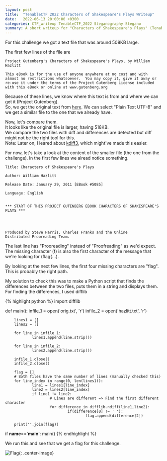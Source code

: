 ```yaml
---
layout: post
title:  "TenableCTF 2022 Characters of Shakespeare's Plays Writeup"
date:   2022-06-13 20:00:00 +0300
categories: CTF_writeup TenableCTF_2022 Steganography Stegano
summary: A short writeup for "Characters of Shakespeare's Plays" (TenableCTF 2022)
---
```


For this challenge we got a text file that was around 508KB large.  

The first few lines of the file are

```
Project Gutenberg's Characters of Shakespeare's Plays, by William Hazlitt

This eBook is for the use of anyone anywhere at no cost and with
almost no restrictions whatsoever.  You may copy it, give it away or
re-use it under the terms of the Project Gutenberg License included
with this eBook or online at www.gutenberg.org
```

Because of these lines, we know where this text is from and where we can get it (Project Gutenberg).  
So, we get the original text from [here](https://www.gutenberg.org/ebooks/5085). We can select "Plain Text UTF-8" and we get a similar file to the one that we already have.  

Now, let's compare them.  
It looks like the original file is larger, having 518KB.  
We compare the two files with diff and differences are detected but diff might not be the right tool for this.  
Note: Later on, I leared about [kdiff3](https://kdiff3.sourceforge.net/), which might've made this easier.

For now, let's take a look at the content of the smaller file (the one from the challenge).
In the first few lines we alread notice something.

```
Title: Characters of Shakespeare's Plays

Author: William Hazlitt

Release Date: January 29, 2011 [EBook #5085]

Language: English


*** START OF THIS PROJECT GUTENBERG EBOOK CHARACTERS OF SHAKESPEARE'S PLAYS ***




Produced by Steve Harris, Charles Franks and the Online
Distributed Prooreading Team.
```

The last line has "Prooreading" instead of "Proofreading" as we'd expect.  
The missing character (f) is also the first character of the message that we're looking for (flag{...).

By looking at the next few lines, the first four missing characters are "flag". This is probably the right path.

My solution to check this was to make a Python script that finds the differences between the two files, puts them in a string and displays them.  
For finding the differences, I used difflib

{% highlight python %}
import difflib

def main():
        infile_1 = open('orig.txt', 'r')
        infile_2 = open('hazlitt.txt', 'r')

        lines1 = []
        lines2 = []

        for line in infile_1:
                lines1.append(line.strip())

        for line in infile_2:
                lines2.append(line.strip())

        infile_1.close()
        infile_2.close()

        flag = []
        # Both files have the same number of lines (manually checked this)
        for line_index in range(0, len(lines1)):
                line1 = lines1[line_index]
                line2 = lines2[line_index]
                if line1 != line2:
                        # Lines are different => Find the first different character
                        for difference in difflib.ndiff(line1,line2):
                                if(difference[0] != ' '):
                                        flag.append(difference[2])

        print(''.join(flag))


if __name__=='__main__':
        main()
{% endhighlight %}

We run this and see that we get a flag for this challenge.

![Flag]({{site.baseurl}}/assets/img/TenableCTF_2022/shakespeare_flag.png){: .center-image}

